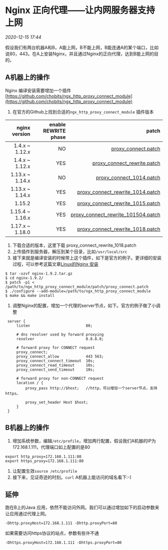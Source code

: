 # Nginx 正向代理——让内网服务器支持上网

_2020-12-15_ _17:44_ 

假设我们有两台机器A和B，A能上网，B不能上网，B能连通A的某个端口，比如说80，443。在A上安装Nginx，并且通过Nginx的正向代理，达到B能上网的目的。

## A机器上的操作
Nginx 编译安装需要增加一个插件 [https://github.com/chobits/ngx_http_proxy_connect_module](https://github.com/chobits/ngx_http_proxy_connect_module)

1. 在官方的Github上找到合适的`ngx_http_proxy_connect_module` 插件版本

| nginx version | enable REWRITE phase | patch |
| --: | --: | --: |
| 1.4.x ~ 1.12.x   | NO  | [proxy_connect.patch](https://github.com/chobits/ngx_http_proxy_connect_module/patch/proxy_connect.patch) |
| 1.4.x ~ 1.12.x   | YES | [proxy_connect_rewrite.patch](https://github.com/chobits/ngx_http_proxy_connect_module/patch/proxy_connect_rewrite.patch) |
| 1.13.x ~ 1.14.x  | NO  | [proxy_connect_1014.patch](https://github.com/chobits/ngx_http_proxy_connect_module/patch/proxy_connect_1014.patch) |
| 1.13.x ~ 1.14.x  | YES | [proxy_connect_rewrite_1014.patch](https://github.com/chobits/ngx_http_proxy_connect_module/patch/proxy_connect_rewrite_1014.patch) |
| 1.15.2           | YES | [proxy_connect_rewrite_1015.patch](https://github.com/chobits/ngx_http_proxy_connect_module/patch/proxy_connect_rewrite_1015.patch) |
| 1.15.4 ~ 1.16.x  | YES | [proxy_connect_rewrite_101504.patch](https://github.com/chobits/ngx_http_proxy_connect_module/patch/proxy_connect_rewrite_101504.patch) |
| 1.17.x ~ 1.18.0  | YES | [proxy_connect_rewrite_1018.patch](https://github.com/chobits/ngx_http_proxy_connect_module/patch/proxy_connect_rewrite_1018.patch) |

1. 下载合适的版本，这里下载 proxy_connect_rewrite_1018.patch
1. 上传插件到服务器，解压到某个目录，比如`/usr/local/src`
1. 接下来就是编译安装的时候带上这个插件，如下是官方的例子。更详细的安装过程，可以参考这篇文章[Linux的Nginx 安装](/网络与运维/20200926_Linux_nginx安装)
```
$ tar -xzvf nginx-1.9.2.tar.gz
$ cd nginx-1.9.2/
$ patch -p1 < /path/to/ngx_http_proxy_connect_module/patch/proxy_connect.patch
$ ./configure --add-module=/path/to/ngx_http_proxy_connect_module
$ make && make install
```
1. 调整Nginx的配置，增加一个代理的server节点，如下。官方的例子做了小调整
```
 server {
     listen                         80;

     # dns resolver used by forward proxying
     resolver                       8.8.8.8;

     # forward proxy for CONNECT request
     proxy_connect;
     proxy_connect_allow            443 563;
     proxy_connect_connect_timeout  10s;
     proxy_connect_read_timeout     10s;
     proxy_connect_send_timeout     10s;

     # forward proxy for non-CONNECT request
     location / {
         proxy_pass http://$host;   //http，可以增加一个server节点，支持https。

         proxy_set_header Host $host;
     }
 }
```
## B机器上的操作
1. 增加系统参数，编辑`/etc/profile`，增加两行配置，假设我们A机器的IP为172.168.1.111，代理端口如上配置的是80
```
export http_proxy=172.168.1.111:80
export https_proxy=172.168.1.111:80
```
1. 让配置生效`source /etc/profile`
1. 接下来，见证奇迹的时刻。`curl` A机器上能访问的域名看下:-)

## 延伸
跑在B上的Java 应用，依然不能访问外网。我们可以通过增加如下的启动参数来让应用通过代理上网。
```
-Dhttp.proxyHost=172.168.1.111 -Dhttp.proxyPort=80
```
如果需要访问https协议的站点，参数有些许不通
```
-Dhttps.proxyHost=172.168.1.111 -Dhttps.proxyPort=80
```

